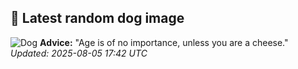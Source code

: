 ## 🐶 Latest random dog image
![Dog](https://images.dog.ceo/breeds/affenpinscher/n02110627_11279.jpg)
**Advice:** "Age is of no importance, unless you are a cheese."
*Updated: 2025-08-05 17:42 UTC*

